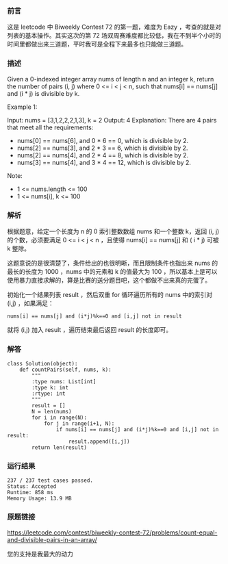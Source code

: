 

### 前言

这是 leetcode 中 Biweekly Contest 72 的第一题，难度为 Eazy ，考查的就是对列表的基本操作。其实这次的第 72 场双周赛难度都比较低，我在不到半个小时的时间里都做出来三道题，平时我可是全程下来最多也只能做三道题。


### 描述


Given a 0-indexed integer array nums of length n and an integer k, return the number of pairs (i, j) where 0 <= i < j < n, such that nums[i] == nums[j] and (i * j) is divisible by k.


Example 1:


Input: nums = [3,1,2,2,2,1,3], k = 2
Output: 4
Explanation:
There are 4 pairs that meet all the requirements:
- nums[0] == nums[6], and 0 * 6 == 0, which is divisible by 2.
- nums[2] == nums[3], and 2 * 3 == 6, which is divisible by 2.
- nums[2] == nums[4], and 2 * 4 == 8, which is divisible by 2.
- nums[3] == nums[4], and 3 * 4 == 12, which is divisible by 2.
	


Note:

* 1 <= nums.length <= 100
* 1 <= nums[i], k <= 100






### 解析


根据题意，给定一个长度为 n 的 0 索引整数数组 nums 和一个整数 k，返回  (i, j)  的个数，必须要满足 0 <= i < j < n ，且使得 nums[i] == nums[j] 和 ( i * j) 可被 k 整除。

这题意说的是很清楚了，条件给出的也很明晰，而且限制条件也指出来 nums 的最长的长度为 1000 ，nums 中的元素和 k 的值最大为 100 ，所以基本上是可以使用暴力直接求解的，算是比赛的送分题目吧，这个都做不出来真的完蛋了。

初始化一个结果列表 result ，然后双重 for 循环遍历所有的 nums 中的索引对 (i,j) ，如果满足： 

    nums[i] == nums[j] and (i*j)%k==0 and [i,j] not in result 
就将 (i,j) 加入 result ，遍历结束最后返回 result 的长度即可。

### 解答
				

	class Solution(object):
	    def countPairs(self, nums, k):
	        """
	        :type nums: List[int]
	        :type k: int
	        :rtype: int
	        """
	        result = []
	        N = len(nums)
	        for i in range(N):
	            for j in range(i+1, N):
	                if nums[i] == nums[j] and (i*j)%k==0 and [i,j] not in result:
	                    result.append([i,j])
	        return len(result)
            	      
			
### 运行结果

	
	237 / 237 test cases passed.
	Status: Accepted
	Runtime: 858 ms
	Memory Usage: 13.9 MB


### 原题链接


https://leetcode.com/contest/biweekly-contest-72/problems/count-equal-and-divisible-pairs-in-an-array/


您的支持是我最大的动力

